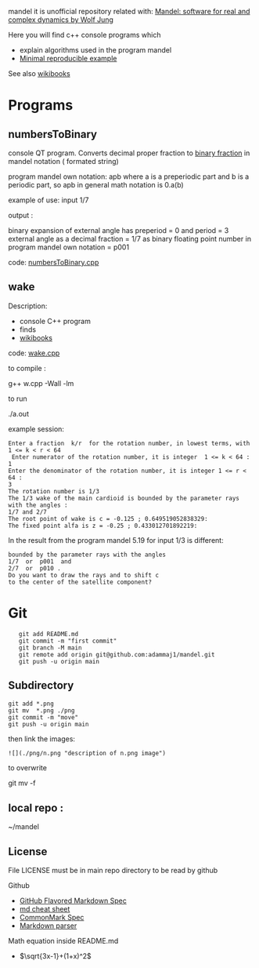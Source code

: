mandel it is unofficial repository related with: [Mandel: software for real and complex dynamics by Wolf Jung](https://mndynamics.com/indexp.html)

Here you will find c++ console programs which
* explain algorithms used in the program mandel
* [Minimal reproducible example](https://en.wikipedia.org/wiki/Minimal_reproducible_example)

See also [wikibooks](https://en.wikibooks.org/wiki/Fractals/mandel)

# Programs


## numbersToBinary

console QT program. Converts decimal proper fraction to [binary fraction](https://en.wikibooks.org/wiki/Fractals/Mathematics/binary) in mandel notation ( formated string)


program mandel own notation: apb where a is a preperiodic part and b is a periodic part, so apb in general math notation is 0.a(b)


example of use: input 1/7

output :

   binary expansion of external angle has preperiod = 0 and period = 3
   external angle as a decimal fraction = 1/7
   as binary floating point number in program mandel own notation = p001



code: [numbersToBinary.cpp](./src/numbersToBinary/numbersToBinary.cpp)


## wake

Description: 
* console C++ program
* finds 
* [wikibooks](https://en.wikibooks.org/wiki/Fractals/mandel#Wake)

code: [wake.cpp](./src/wake/wake.cpp)




to compile :

 g++ w.cpp -Wall -lm


to run

 ./a.out



example session: 

```Determine the wake of a limb at the main cardioid of Mandelbrot set. 
Enter a fraction  k/r  for the rotation number, in lowest terms, with  1 <= k < r < 64 
 Enter numerator of the rotation number, it is integer  1 <= k < 64 :  
1
Enter the denominator of the rotation number, it is integer 1 <= r < 64 :  
3
The rotation number is 1/3
The 1/3 wake of the main cardioid is bounded by the parameter rays with the angles :
1/7 and 2/7
The root point of wake is c = -0.125 ; 0.649519052838329:
The fixed point alfa is z = -0.25 ; 0.433012701892219:
```

In the result from the program mandel 5.19 for input 1/3 is different: 

```The 1/3-wake of the main cardioid is
bounded by the parameter rays with the angles
1/7  or  p001  and
2/7  or  p010 .
Do you want to draw the rays and to shift c
to the center of the satellite component?
```



# Git


```
   git add README.md
   git commit -m "first commit"
   git branch -M main
   git remote add origin git@github.com:adammaj1/mandel.git
   git push -u origin main
```



Subdirectory
---------------

```mkdir images
git add *.png
git mv  *.png ./png
git commit -m "move"
git push -u origin main
```

then link the images:


```txt
![](./png/n.png "description of n.png image")
```


to overwrite


   git mv -f


local repo : 
--------------

~/mandel


License
------------------
File LICENSE must be in main repo directory to be read by github


Github
* [GitHub Flavored Markdown Spec](https://github.github.com/gfm/)
* [md cheat sheet](http://mdcheatsheet.com/)
* [CommonMark Spec](https://spec.commonmark.org)
* [Markdown parser ](https://markdown-it.github.io/)


Math equation inside README.md
* $\sqrt{3x-1}+(1+x)^2$


